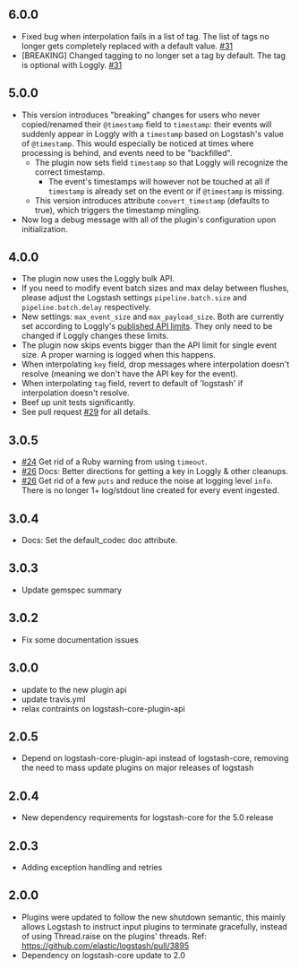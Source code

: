 ## 6.0.0
  - Fixed bug when interpolation fails in a list of tag. The list of tags no
    longer gets completely replaced with a default value.
    [#31](https://github.com/logstash-plugins/logstash-output-loggly/pull/31)
  - [BREAKING] Changed tagging to no longer set a tag by default.
    The tag is optional with Loggly.
    [#31](https://github.com/logstash-plugins/logstash-output-loggly/pull/31)

## 5.0.0
  - This version introduces "breaking" changes for users who never copied/renamed
    their `@timestamp` field to `timestamp`: their events will suddenly appear
    in Loggly with a `timestamp` based on Logstash's value of `@timestamp`.
    This would especially be noticed at times where processing is behind, and
    events need to be "backfilled".
    - The plugin now sets field `timestamp` so that Loggly will recognize the
      correct timestamp.
      - The event's timestamps will however not be touched at all if `timestamp`
        is already set on the event or if `@timestamp` is missing.
    - This version introduces attribute `convert_timestamp` (defaults to true), which
      triggers the timestamp mingling.
  - Now log a debug message with all of the plugin's configuration upon initialization.

## 4.0.0
  - The plugin now uses the Loggly bulk API.
  - If you need to modify event batch sizes and max delay between flushes,
    please adjust the Logstash settings `pipeline.batch.size` and
    `pipeline.batch.delay` respectively.
  - New settings: `max_event_size` and `max_payload_size`.
    Both are currently set according to Loggly's [published API limits](https://www.loggly.com/docs/http-bulk-endpoint/).
    They only need to be changed if Loggly changes these limits.
  - The plugin now skips events bigger than the API limit for single event size.
    A proper warning is logged when this happens.
  - When interpolating `key` field, drop messages where interpolation doesn't
    resolve (meaning we don't have the API key for the event).
  - When interpolating `tag` field, revert to default of 'logstash' if interpolation doesn't resolve.
  - Beef up unit tests significantly.
  - See pull request [#29](https://github.com/logstash-plugins/logstash-output-loggly/pull/29) for all details.

## 3.0.5
  - [#24](https://github.com/logstash-plugins/logstash-output-loggly/pull/24)
    Get rid of a Ruby warning from using `timeout`.
  - [#26](https://github.com/logstash-plugins/logstash-output-loggly/pull/26)
    Docs: Better directions for getting a key in Loggly & other cleanups.
  - [#26](https://github.com/logstash-plugins/logstash-output-loggly/pull/26)
    Get rid of a few `puts` and reduce the noise at logging level `info`.
    There is no longer 1+ log/stdout line created for every event ingested.

## 3.0.4
  - Docs: Set the default\_codec doc attribute.

## 3.0.3
  - Update gemspec summary

## 3.0.2
  - Fix some documentation issues

## 3.0.0
 - update to the new plugin api
 - update travis.yml
 - relax contraints on logstash-core-plugin-api

## 2.0.5
  - Depend on logstash-core-plugin-api instead of logstash-core, removing the need to mass update plugins on major releases of logstash

## 2.0.4
  - New dependency requirements for logstash-core for the 5.0 release

## 2.0.3
 - Adding exception handling and retries

## 2.0.0
 - Plugins were updated to follow the new shutdown semantic, this mainly allows Logstash to instruct input plugins to terminate gracefully, 
   instead of using Thread.raise on the plugins' threads. Ref: https://github.com/elastic/logstash/pull/3895
 - Dependency on logstash-core update to 2.0
